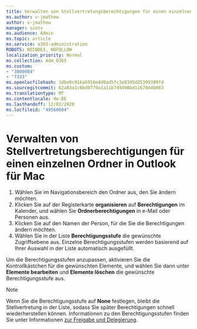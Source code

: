 ```yaml
---
title: Verwalten von Stellvertretungsberechtigungen für einen einzelnen Ordner in Outlook für Mac
ms.author: v-jmathew
author: v-jmathew
manager: scotv
ms.audience: Admin
ms.topic: article
ms.service: o365-administration
ROBOTS: NOINDEX, NOFOLLOW
localization_priority: Normal
ms.collection: Adm_O365
ms.custom:
- "3800004"
- "7333"
ms.openlocfilehash: 1d6e8c916a6910e4d0ad5fc3e8395d25399389fd
ms.sourcegitcommit: 62a83a1c6bd9779a1a11b749490bd11670d4b063
ms.translationtype: MT
ms.contentlocale: de-DE
ms.lasthandoff: 12/02/2020
ms.locfileid: "49560604"
---
```

# <a name="manage-delegate-permissions-for-a-single-folder-in-outlook-for-mac"></a>Verwalten von Stellvertretungsberechtigungen für einen einzelnen Ordner in Outlook für Mac

1. Wählen Sie im Navigationsbereich den Ordner aus, den Sie ändern möchten.
2. Klicken Sie auf der Registerkarte **organisieren** auf **Berechtigungen** im Kalender, und wählen Sie **Ordnerberechtigungen** in e-Mail oder Personen aus.
3. Klicken Sie auf den Namen der Person, für die Sie die Berechtigungen ändern möchten.
4. Wählen Sie in der Liste **Berechtigungsstufe** die gewünschte Zugriffsebene aus. Einzelne Berechtigungsstufen werden basierend auf Ihrer Auswahl in der Liste automatisch ausgefüllt.

Um die Berechtigungsstufen anzupassen, aktivieren Sie die Kontrollkästchen für die gewünschten Elemente, und wählen Sie dann unter **Elemente bearbeiten** und **Elemente löschen** die gewünschte Berechtigungsstufe aus.

> [!NOTE]
> Wenn Sie die Berechtigungsstufe auf **None** festlegen, bleibt die Stellvertretung in der Liste, sodass Sie später Berechtigungen schnell wiederherstellen können. Informationen zu den Berechtigungsstufen finden Sie unter Informationen [zur Freigabe und Delegierung](https://support.microsoft.com/office/options-for-sharing-and-delegating-folders-in-outlook-for-mac-480d8054-68ce-4150-ba1e-b9b7f2fc4ce5).
